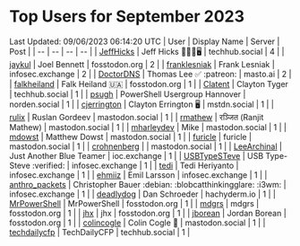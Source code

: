 # Top Users for September 2023
Last Updated: 09/06/2023 06:14:20 UTC
| User | Display Name | Server | Post |
| -- | -- | -- | -- |
| [JeffHicks](https://techhub.social/@JeffHicks) | Jeff Hicks 🐶🎼🍷🖥️ | techhub.social | 4 |
| [jaykul](https://fosstodon.org/@jaykul) | Joel Bennett | fosstodon.org | 2 |
| [franklesniak](https://infosec.exchange/@franklesniak) | Frank Lesniak | infosec.exchange | 2 |
| [DoctorDNS](https://masto.ai/@DoctorDNS) | Thomas Lee ✅ :patreon: | masto.ai | 2 |
| [falkheiland](https://fosstodon.org/@falkheiland) | Falk Heiland 🇺🇦 | fosstodon.org | 1 |
| [Clatent](https://techhub.social/@Clatent) | Clayton Tyger | techhub.social | 1 |
| [psugh](https://norden.social/@psugh) | PowerShell Usergroup Hannover | norden.social | 1 |
| [cjerrington](https://mstdn.social/@cjerrington) | Clayton Errington 🖥️ | mstdn.social | 1 |
| [rulix](https://mastodon.social/@rulix) | Ruslan Gordeev | mastodon.social | 1 |
| [rmathew](https://mastodon.social/@rmathew) | रञ्जित (Ranjit Mathew) | mastodon.social | 1 |
| [mharleydev](https://mastodon.social/@mharleydev) | Mike | mastodon.social | 1 |
| [mdowst](https://mastodon.social/@mdowst) | Matthew Dowst | mastodon.social | 1 |
| [furicle](https://mastodon.social/@furicle) | furicle | mastodon.social | 1 |
| [crohnenberg](https://mastodon.social/@crohnenberg) |  | mastodon.social | 1 |
| [LeeArchinal](https://ioc.exchange/@LeeArchinal) | Just Another Blue Teamer | ioc.exchange | 1 |
| [USBTypeSTeve](https://infosec.exchange/@USBTypeSTeve) | USB Type-Steve :verified: | infosec.exchange | 1 |
| [tedi](https://infosec.exchange/@tedi) | Tedi Heriyanto | infosec.exchange | 1 |
| [ehmiiz](https://infosec.exchange/@ehmiiz) | Emil Larsson | infosec.exchange | 1 |
| [anthro_packets](https://infosec.exchange/@anthro_packets) | Christopher Bauer :debian: ​:blobcatthinkingglare: :i3wm: | infosec.exchange | 1 |
| [deadlydog](https://hachyderm.io/@deadlydog) | Dan Schroeder | hachyderm.io | 1 |
| [MrPowerShell](https://fosstodon.org/@MrPowerShell) | MrPowerShell | fosstodon.org | 1 |
| [mdgrs](https://fosstodon.org/@mdgrs) | mdgrs | fosstodon.org | 1 |
| [jhx](https://fosstodon.org/@jhx) | jhx | fosstodon.org | 1 |
| [jborean](https://fosstodon.org/@jborean) | Jordan Borean | fosstodon.org | 1 |
| [colincogle](https://mastodon.social/@colincogle) | Colin Cogle 🔵 | mastodon.social | 1 |
| [techdailycfp](https://techhub.social/@techdailycfp) | TechDailyCFP | techhub.social | 1 |
